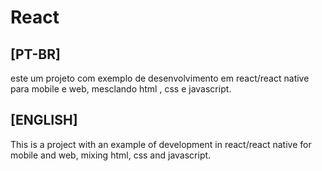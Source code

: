 # React
## [PT-BR]
este um projeto com exemplo de desenvolvimento em react/react native para mobile e web, mesclando html , css e javascript.

## [ENGLISH]
This is a project with an example of development in react/react native for mobile and web, mixing html, css and javascript.

